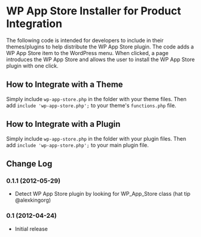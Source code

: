 WP App Store Installer for Product Integration
==============================================

The following code is intended for developers to include in their themes/plugins to help distribute the WP App Store plugin. The code adds a WP App Store item to the WordPress menu. When clicked, a page introduces the WP App Store and allows the user to install the WP App Store plugin with one click.


How to Integrate with a Theme
-----------------------------

Simply include `wp-app-store.php` in the folder with your theme files. Then add `include 'wp-app-store.php';` to your theme's `functions.php` file. 

How to Integrate with a Plugin
------------------------------

Simply include `wp-app-store.php` in the folder with your plugin files. Then add `include 'wp-app-store.php';` to your main plugin file.

Change Log
----------

### 0.1.1 (2012-05-29)
* Detect WP App Store plugin by looking for WP\_App\_Store class (hat tip @alexkingorg)

### 0.1 (2012-04-24)
 * Initial release
